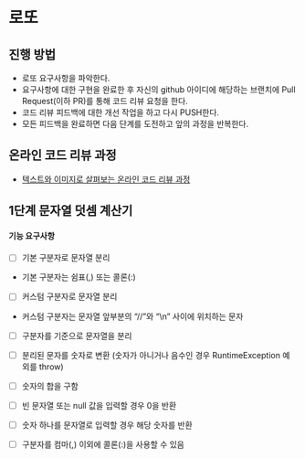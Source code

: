 # 로또
## 진행 방법
* 로또 요구사항을 파악한다.
* 요구사항에 대한 구현을 완료한 후 자신의 github 아이디에 해당하는 브랜치에 Pull Request(이하 PR)를 통해 코드 리뷰 요청을 한다.
* 코드 리뷰 피드백에 대한 개선 작업을 하고 다시 PUSH한다.
* 모든 피드백을 완료하면 다음 단계를 도전하고 앞의 과정을 반복한다.

## 온라인 코드 리뷰 과정
* [텍스트와 이미지로 살펴보는 온라인 코드 리뷰 과정](https://github.com/next-step/nextstep-docs/tree/master/codereview)



## 1단계 문자열 덧셈 계산기
#### 기능 요구사항

- [ ] 기본 구분자로 문자열 분리
* 기본 구분자는 쉼표(,) 또는 콜론(:)

- [ ] 커스텀 구분자로 문자열 분리
* 커스텀 구분자는 문자열 앞부분의 “//”와 “\n” 사이에 위치하는 문자

- [ ] 구분자를 기준으로 문자열을 분리
- [ ] 분리된 문자를 숫자로 변환 (숫자가 아니거나 음수인 경우 RuntimeException 예외를 throw)
- [ ] 숫자의 합을 구함

- [ ] 빈 문자열 또는 null 값을 입력할 경우 0을 반환
- [ ] 숫자 하나를 문자열로 입력할 경우 해당 숫자를 반환
- [ ] 구분자를 컴마(,) 이외에 콜론(:)을 사용할 수 있음
